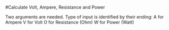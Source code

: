 #Calculate Volt, Ampere, Resistance and Power

Two arguments are needed. 
Type of input is identified by their ending:
A for Ampere
V for Volt
O for Resistance (Ohm)
W for Power (Watt)